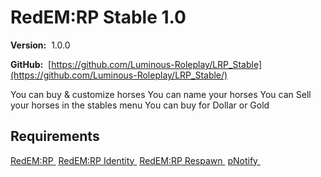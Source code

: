 # RedEM:RP Stable 1.0

**Version:**  1.0.0

**GitHub:**  [https://github.com/Luminous-Roleplay/LRP_Stable](https://github.com/Luminous-Roleplay/LRP_Stable/)

You can buy & customize horses
You can name your horses
You can Sell your horses in the stables menu
You can buy for Dollar or Gold

## Requirements
[RedEM:RP ](https://github.com/RedEM-RP/redem_roleplay)
[RedEM:RP Identity ](https://github.com/RedEM-RP/redemrp_identity/)
[RedEM:RP Respawn ](https://github.com/RedEM-RP/redemrp_respawn/)
[pNotify ](https://github.com/Nick78111/pNotify)

